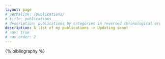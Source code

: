 ```yaml
---
layout: page
# permalink: /publications/
# title: publications
# description: publications by categories in reversed chronological order. generated by jekyll-scholar.
description: A list of my publications -> Updating soon!
# nav: true
# nav_order: 2
---
```


<!-- _pages/publications.md -->
<div class="publications">

{% bibliography %}

</div>
